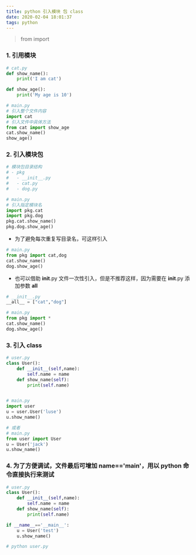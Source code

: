 ```yaml
---
title: python 引入模块 包 class
date: 2020-02-04 18:01:37
tags: python
---
```


> from import

<!-- more -->

### 1. 引用模块

```python
# cat.py
def show_name():
	print('I am cat')

def show_age():
	print('My age is 10')

# main.py
# 引入整个文件内容
import cat
# 引入文件中具体方法
from cat import show_age
cat.show_name()
show_age()

```


### 2. 引入模块包

```python
# 模块包目录结构
# - pkg
#   - __init__.py
#   - cat.py
#   - dog.py

# main.py
# 引入指定模块名
import pkg.cat
import pkg.dog
pkg.cat.show_name()
pkg.dog.show_age()

```

- 为了避免每次重复写目录名，可这样引入

```python
# main.py
from pkg import cat,dog
cat.show_name()
dog.show_age()
```

- 也可以借助 __init__.py 文件一次性引入，但是不推荐这样，因为需要在 __init__.py 添加参数 __all__

```python
# __init__.py
__all__ = ["cat","dog"]

# main.py
from pkg import *
cat.show_name()
dog.show_age()

```


### 3. 引入 class

```python
# user.py
class User():
	def __init__(self,name):
		self.name = name
	def show_name(self):
		print(self.name)


# main.py
import user
u = user.User('luse')
u.show_name()

# 或者
# main.py
from user import User
u = User('jack')
u.show_name()

```


### 4. 为了方便调试，文件最后可增加 __name__=='__main__'，用以 python 命令直接执行来测试

```python
# user.py
class User():
	def __init__(self,name):
		self.name = name
	def show_name(self):
		print(self.name)

if __name__=='__main__':
	u = User('test')
	u.show_name()

# python user.py
```
